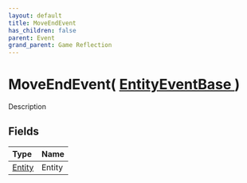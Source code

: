 ```yaml
---
layout: default
title: MoveEndEvent
has_children: false
parent: Event
grand_parent: Game Reflection
---
```

# MoveEndEvent( [ EntityEventBase ](/riftbreaker-wiki/docs/game-reflection/events/entity_event_base/) )
Description 

## Fields

| Type | Name |
|:----------|:--------------|
| [Entity](/riftbreaker-wiki/docs/game-reflection/classes/entity/) | Entity |

